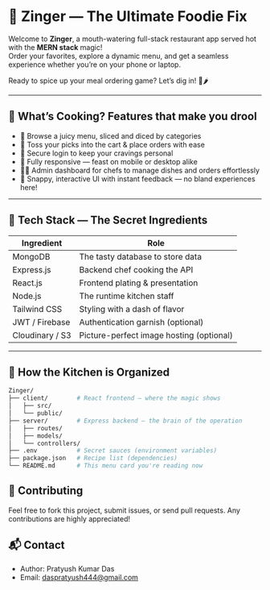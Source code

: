 # 🍔 Zinger — The Ultimate Foodie Fix

Welcome to **Zinger**, a mouth-watering full-stack restaurant app served hot with the **MERN stack** magic!  
Order your favorites, explore a dynamic menu, and get a seamless experience whether you’re on your phone or laptop.  

Ready to spice up your meal ordering game? Let’s dig in! 🍟🌶️

---

## 🚀 What’s Cooking? Features that make you drool

- 🧾 Browse a juicy menu, sliced and diced by categories  
- 🛒 Toss your picks into the cart & place orders with ease  
- 🔐 Secure login to keep your cravings personal  
- 📱 Fully responsive — feast on mobile or desktop alike  
- 🧑‍🍳 Admin dashboard for chefs to manage dishes and orders effortlessly  
- 💬 Snappy, interactive UI with instant feedback — no bland experiences here!

---

## 🔧 Tech Stack — The Secret Ingredients

| Ingredient    | Role                             |
|---------------|---------------------------------|
| MongoDB       | The tasty database to store data |
| Express.js    | Backend chef cooking the API    |
| React.js      | Frontend plating & presentation |
| Node.js       | The runtime kitchen staff       |
| Tailwind CSS  | Styling with a dash of flavor   |
| JWT / Firebase| Authentication garnish (optional) |
| Cloudinary / S3| Picture-perfect image hosting (optional) |

---

## 📁 How the Kitchen is Organized

```bash
Zinger/
├── client/        # React frontend — where the magic shows
│   ├── src/
│   └── public/
├── server/        # Express backend — the brain of the operation
│   ├── routes/
│   ├── models/
│   └── controllers/
├── .env           # Secret sauces (environment variables)
├── package.json   # Recipe list (dependencies)
└── README.md      # This menu card you're reading now
```


## 🤝 Contributing
Feel free to fork this project, submit issues, or send pull requests. Any contributions are highly appreciated!

## 📬 Contact
- Author: Pratyush Kumar Das
- Email: daspratyush444@gmail.com

